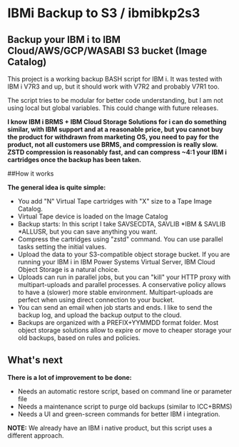 # IBMi Backup to S3 / ibmibkp2s3
## Backup your IBM i to IBM Cloud/AWS/GCP/WASABI S3 bucket (Image Catalog)

This project is a working backup BASH script for IBM i. It was tested with IBM i V7R3 and up, but it should work with V7R2 and probably V7R1 too.

The script tries to be modular for better code understanding, but I am not using local but global variables. This could change with future releases.

**I know IBM i BRMS + IBM Cloud Storage Solutions for i can do something similar, with IBM support and at a reasonable price, but you cannot buy the product for withdrawn from marketing OS, you need to pay for the product, not all customers use BRMS, and compression is really slow. ZSTD compression is reasonably fast, and can compress ~4:1 your IBM i cartridges once the backup has been taken.**

##How it works

**The general idea is quite simple:**
* You add "N" Virtual Tape cartridges with "X" size to a Tape Image Catalog. 
* Virtual Tape device is loaded on the Image Catalog
* Backup starts: In this script I take SAVSECDTA, SAVLIB *IBM & SAVLIB *ALLUSR, but you can save anything you want.
* Compress the cartridges using "zstd" command. You can use parallel tasks setting the initial values.
* Upload the data to your S3-compatible object storage bucket. If you are running your IBM i in IBM Power Systems Virtual Server, IBM Cloud Object Storage is a natural choice.
* Uploads can run in parallel jobs, but you can "kill" your HTTP proxy with multipart-uploads and parallel processes. A conservative policy allows to have a (slower) more stable environment. Multipart-uploads are perfect when using direct connection to your bucket.
* You can send an email when job starts and ends. I like to send the backup log, and upload the backup output to the cloud.
* Backups are organized with a PREFIX+YYMMDD format folder. Most object storage solutions allow to expire or move to cheaper storage your old backups, based on rules and policies.

## What's next
**There is a lot of improvement to be done:**
* Needs an automatic restore script, based on command line or parameter file
* Needs a maintenance script to purge old backups (similar to ICC+BRMS)
* Needs a UI and green-screen commands for better IBM i integration.
  

**NOTE:** We already have an IBM i native product, but this script uses a different approach.


